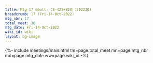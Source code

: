 ```yaml
---
title: Mtg 17 &bull; CS-428+828 (202230)
breadcrumb: 17 (Fri-14-Oct-2022)
mtg_nbr: 17
total_meet: 36
mtg_date: Fri-14-Oct-2022
wiki_id: wiki
layout: bg-image
---
```


{%- include meetings/main.html
    tm=page.total_meet
    mn=page.mtg_nbr
    md=page.mtg_date
    ww=page.wiki_id
-%}
